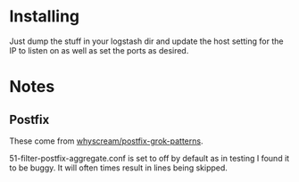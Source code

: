 # Installing

Just dump the stuff in your logstash dir and update the host setting
for the IP to listen on as well as set the ports as desired.

# Notes

## Postfix

These come from
[whyscream/postfix-grok-patterns](https://github.com/whyscream/postfix-grok-patterns).

51-filter-postfix-aggregate.conf is set to off by default as in
testing I found it to be buggy. It will often times result in lines
being skipped.
